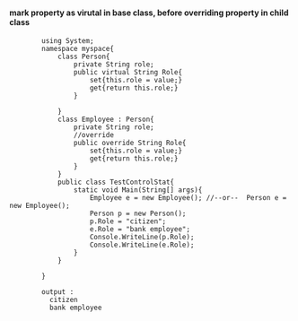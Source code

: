 #### mark property as virutal in base class, before overriding property in child class

            using System;
            namespace myspace{
                class Person{
                    private String role;
                    public virtual String Role{
                        set{this.role = value;}
                        get{return this.role;}
                    }        

                }
                class Employee : Person{
                    private String role;
                    //override
                    public override String Role{
                        set{this.role = value;}
                        get{return this.role;}
                    }
                }
                public class TestControlStat{
                    static void Main(String[] args){        
                        Employee e = new Employee(); //--or--  Person e = new Employee();
                        Person p = new Person();            
                        p.Role = "citizen";
                        e.Role = "bank employee";
                        Console.WriteLine(p.Role);
                        Console.WriteLine(e.Role);
                    }
                }

            }

            output : 
              citizen
              bank employee
